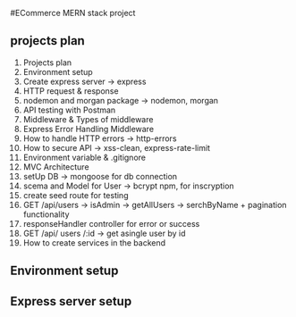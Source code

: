 #ECommerce MERN stack project 

## projects plan

1. Projects plan
2. Environment setup
3. Create express server -> express
4. HTTP request & response
5. nodemon and morgan package  -> nodemon, morgan
5. API testing with Postman
7. Middleware & Types of middleware
8. Express Error Handling Middleware 
9. How to handle HTTP errors  -> http-errors
10. How to secure API -> xss-clean, express-rate-limit
11. Environment variable & .gitignore
12. MVC Architecture
13. setUp DB -> mongoose for db connection
14. scema and Model for User -> bcrypt npm, for inscryption
15. create seed route for testing 
16. GET /api/users -> isAdmin -> getAllUsers -> serchByName + pagination functionality
17. responseHandler controller for error or success
18. GET /api/ users /:id -> get asingle user by id
19. How to create services in the backend


## Environment setup

## Express server setup
